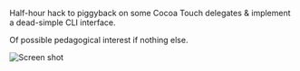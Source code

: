 Half-hour hack to piggyback on some Cocoa Touch delegates & implement a dead-simple CLI interface.

Of possible pedagogical interest if nothing else.

![Screen shot](http://img.skitch.com/20100720-ct2qj2frdmkfbnk6f639k1bw4f.png)